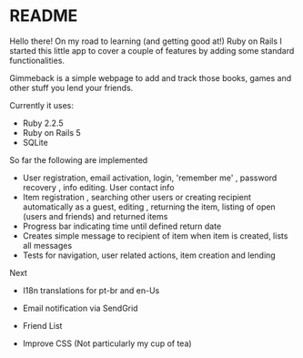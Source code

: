 # README

Hello there! On my road to learning (and getting good at!) Ruby on Rails I started this little app to cover a couple of features by adding some standard functionalities.

Gimmeback is a simple webpage to add and track those books, games and other stuff you lend your friends.

Currently it uses:

* Ruby 2.2.5
* Ruby on Rails 5
* SQLite


So far the following are implemented

* User registration, email activation, login, 'remember me' , password recovery , info editing. User contact info
* Item registration , searching other users or creating recipient automatically as a guest, editing , returning the item, listing of open (users and friends) and returned items
* Progress bar indicating time until defined return date
* Creates simple message to recipient of item when item is created, lists all messages
* Tests for navigation, user related actions, item creation and lending

Next 

* I18n translations for pt-br and en-Us
* Email notification via SendGrid
* Friend List

* Improve CSS (Not particularly my cup of tea)

